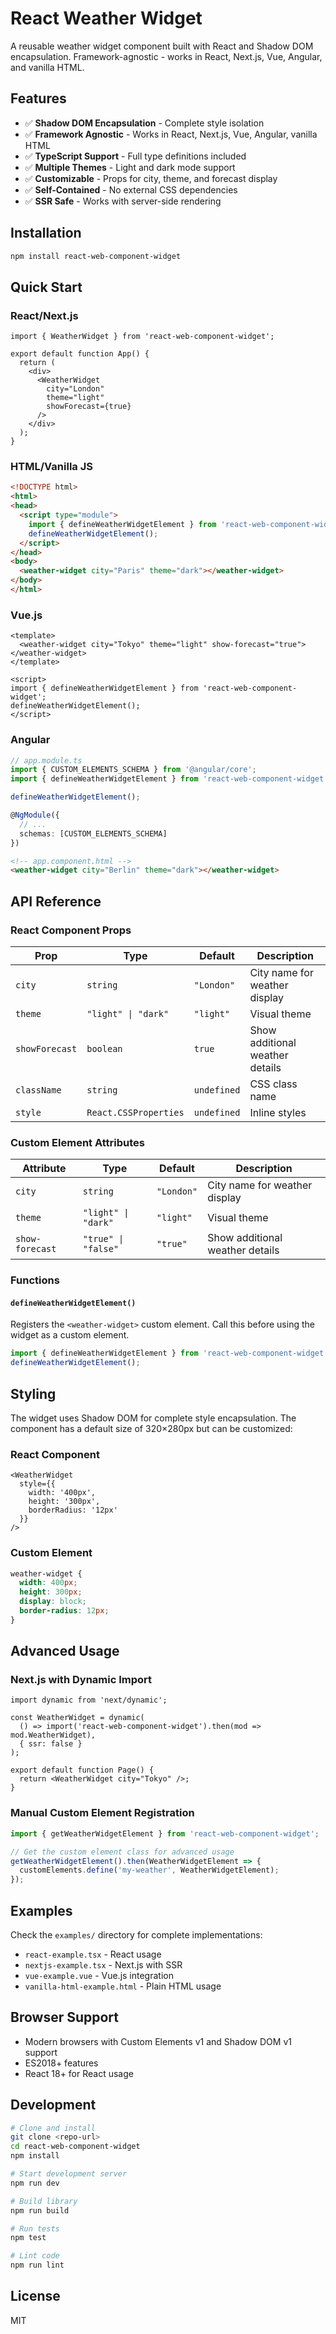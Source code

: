 # React Weather Widget

A reusable weather widget component built with React and Shadow DOM encapsulation. Framework-agnostic - works in React, Next.js, Vue, Angular, and vanilla HTML.

## Features

- ✅ **Shadow DOM Encapsulation** - Complete style isolation
- ✅ **Framework Agnostic** - Works in React, Next.js, Vue, Angular, vanilla HTML
- ✅ **TypeScript Support** - Full type definitions included
- ✅ **Multiple Themes** - Light and dark mode support
- ✅ **Customizable** - Props for city, theme, and forecast display
- ✅ **Self-Contained** - No external CSS dependencies
- ✅ **SSR Safe** - Works with server-side rendering

## Installation

```bash
npm install react-web-component-widget
```

## Quick Start

### React/Next.js

```tsx
import { WeatherWidget } from 'react-web-component-widget';

export default function App() {
  return (
    <div>
      <WeatherWidget 
        city="London"
        theme="light"
        showForecast={true}
      />
    </div>
  );
}
```

### HTML/Vanilla JS

```html
<!DOCTYPE html>
<html>
<head>
  <script type="module">
    import { defineWeatherWidgetElement } from 'react-web-component-widget';
    defineWeatherWidgetElement();
  </script>
</head>
<body>
  <weather-widget city="Paris" theme="dark"></weather-widget>
</body>
</html>
```

### Vue.js

```vue
<template>
  <weather-widget city="Tokyo" theme="light" show-forecast="true"></weather-widget>
</template>

<script>
import { defineWeatherWidgetElement } from 'react-web-component-widget';
defineWeatherWidgetElement();
</script>
```

### Angular

```typescript
// app.module.ts
import { CUSTOM_ELEMENTS_SCHEMA } from '@angular/core';
import { defineWeatherWidgetElement } from 'react-web-component-widget';

defineWeatherWidgetElement();

@NgModule({
  // ...
  schemas: [CUSTOM_ELEMENTS_SCHEMA]
})
```

```html
<!-- app.component.html -->
<weather-widget city="Berlin" theme="dark"></weather-widget>
```

## API Reference

### React Component Props

| Prop | Type | Default | Description |
|------|------|---------|-------------|
| `city` | `string` | `"London"` | City name for weather display |
| `theme` | `"light" \| "dark"` | `"light"` | Visual theme |
| `showForecast` | `boolean` | `true` | Show additional weather details |
| `className` | `string` | `undefined` | CSS class name |
| `style` | `React.CSSProperties` | `undefined` | Inline styles |

### Custom Element Attributes

| Attribute | Type | Default | Description |
|-----------|------|---------|-------------|
| `city` | `string` | `"London"` | City name for weather display |
| `theme` | `"light" \| "dark"` | `"light"` | Visual theme |
| `show-forecast` | `"true" \| "false"` | `"true"` | Show additional weather details |

### Functions

#### `defineWeatherWidgetElement()`

Registers the `<weather-widget>` custom element. Call this before using the widget as a custom element.

```javascript
import { defineWeatherWidgetElement } from 'react-web-component-widget';
defineWeatherWidgetElement();
```

## Styling

The widget uses Shadow DOM for complete style encapsulation. The component has a default size of 320×280px but can be customized:

### React Component

```tsx
<WeatherWidget 
  style={{ 
    width: '400px', 
    height: '300px',
    borderRadius: '12px'
  }}
/>
```

### Custom Element

```css
weather-widget {
  width: 400px;
  height: 300px;
  display: block;
  border-radius: 12px;
}
```

## Advanced Usage

### Next.js with Dynamic Import

```tsx
import dynamic from 'next/dynamic';

const WeatherWidget = dynamic(
  () => import('react-web-component-widget').then(mod => mod.WeatherWidget),
  { ssr: false }
);

export default function Page() {
  return <WeatherWidget city="Tokyo" />;
}
```

### Manual Custom Element Registration

```javascript
import { getWeatherWidgetElement } from 'react-web-component-widget';

// Get the custom element class for advanced usage
getWeatherWidgetElement().then(WeatherWidgetElement => {
  customElements.define('my-weather', WeatherWidgetElement);
});
```

## Examples

Check the `examples/` directory for complete implementations:

- `react-example.tsx` - React usage
- `nextjs-example.tsx` - Next.js with SSR
- `vue-example.vue` - Vue.js integration
- `vanilla-html-example.html` - Plain HTML usage

## Browser Support

- Modern browsers with Custom Elements v1 and Shadow DOM v1 support
- ES2018+ features
- React 18+ for React usage

## Development

```bash
# Clone and install
git clone <repo-url>
cd react-web-component-widget
npm install

# Start development server
npm run dev

# Build library
npm run build

# Run tests
npm test

# Lint code
npm run lint
```

## License

MIT
